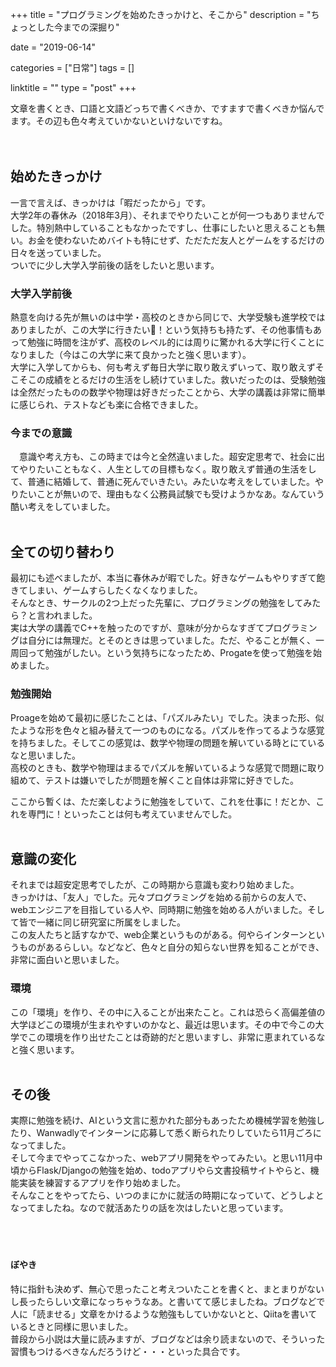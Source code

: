 +++
title = "プログラミングを始めたきっかけと、そこから"
description = "ちょっとした今までの深掘り"

date = "2019-06-14"

categories = ["日常"]
tags = []

linktitle = ""
type = "post"
+++

文章を書くとき、口語と文語どっちで書くべきか、ですますで書くべきか悩んでます。その辺も色々考えていかないといけないですね。
<br><br><br>


## 始めたきっかけ
一言で言えば、きっかけは「暇だったから」です。  
大学2年の春休み（2018年3月）、それまでやりたいことが何一つもありませんでした。特別熱中していることもなかったですし、仕事にしたいと思えることも無い。お金を使わないためバイトも特にせず、ただただ友人とゲームをするだけの日々を送っていました。  
ついでに少し大学入学前後の話をしたいと思います。

### 大学入学前後
熱意を向ける先が無いのは中学・高校のときから同じで、大学受験も進学校ではありましたが、この大学に行きたい！という気持ちも持たず、その他事情もあって勉強に時間を注がず、高校のレベル的には周りに驚かれる大学に行くことになりました（今はこの大学に来て良かったと強く思います）。  
大学に入学してからも、何も考えず毎日大学に取り敢えずいって、取り敢えずそこそこの成績をとるだけの生活をし続けていました。救いだったのは、受験勉強は全然だったものの数学や物理は好きだったことから、大学の講義は非常に簡単に感じられ、テストなども楽に合格できました。  

### 今までの意識
　意識や考え方も、この時までは今と全然違いました。超安定思考で、社会に出てやりたいこともなく、人生としての目標もなく。取り敢えず普通の生活をして、普通に結婚して、普通に死んでいきたい。みたいな考えをしていました。やりたいことが無いので、理由もなく公務員試験でも受けようかなあ。なんていう酷い考えをしていました。
<br><br>
## 全ての切り替わり
最初にも述べましたが、本当に春休みが暇でした。好きなゲームもやりすぎて飽きてしまい、ゲームすらしたくなくなりました。  
そんなとき、サークルの2つ上だった先輩に、プログラミングの勉強をしてみたら？と言われました。  
実は大学の講義でC++を触ったのですが、意味が分からなすぎてプログラミングは自分には無理だ。とそのときは思っていました。ただ、やることが無く、一周回って勉強がしたい。という気持ちになったため、Progateを使って勉強を始めました。  

### 勉強開始
Proageを始めて最初に感じたことは、「パズルみたい」でした。決まった形、似たような形を色々と組み替えて一つのものになる。パズルを作ってるような感覚を持ちました。そしてこの感覚は、数学や物理の問題を解いている時とにているなと思いました。  
高校のときも、数学や物理はまるでパズルを解いているような感覚で問題に取り組めて、テストは嫌いでしたが問題を解くこと自体は非常に好きでした。  
  
ここから暫くは、ただ楽しむように勉強をしていて、これを仕事に！だとか、これを専門に！といったことは何も考えていませんでした。
<br><br>
## 意識の変化
それまでは超安定思考でしたが、この時期から意識も変わり始めました。  
きっかけは、「友人」でした。元々プログラミングを始める前からの友人で、webエンジニアを目指している人や、同時期に勉強を始める人がいました。そして皆で一緒に同じ研究室に所属をしました。  
この友人たちと話すなかで、web企業というものがある。何やらインターンというものがあるらしい。などなど、色々と自分の知らない世界を知ることができ、非常に面白いと思いました。  

### 環境
この「環境」を作り、その中に入ることが出来たこと。これは恐らく高偏差値の大学ほどこの環境が生まれやすいのかなと、最近は思います。その中で今この大学でこの環境を作り出せたことは奇跡的だと思いますし、非常に恵まれているなと強く思います。
<br><br>
## その後
実際に勉強を続け、AIという文言に惹かれた部分もあったため機械学習を勉強したり、Wanwadlyでインターンに応募して悉く断られたりしていたら11月ごろになってました。  
そして今までやってこなかった、webアプリ開発をやってみたい。と思い11月中頃からFlask/Djangoの勉強を始め、todoアプリやら文書投稿サイトやらと、機能実装を練習するアプリを作り始めました。  
そんなことをやってたら、いつのまにかに就活の時期になっていて、どうしよとなってましたね。なので就活あたりの話を次はしたいと思っています。
<br><br><br><br>

#### ぼやき
特に指針も決めず、無心で思ったこと考えついたことを書くと、まとまりがないし長ったらしい文章になっちゃうなあ。と書いてて感じましたね。ブログなどで人に「読ませる」文章をかけるような勉強もしていかないとと、Qiitaを書いているときと同様に思いました。  
普段から小説は大量に読みますが、ブログなどは余り読まないので、そういった習慣もつけるべきなんだろうけど・・・といった具合です。